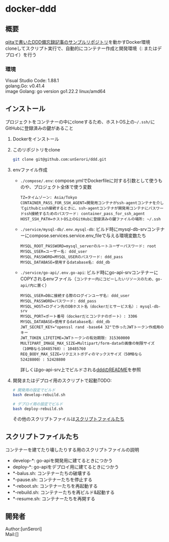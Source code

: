 # docker-ddd

## 概要

[qiitaで書いたDDD備忘録記事のサンプルリポジトリ](https://github.com/unSerori/ddd)を動かすDocker環境  
cloneしてスクリプト実行で、自動的にコンテナー作成と開発環境（: またはデプロイ）を行う  

### 環境

Visual Studio Code: 1.88.1  
golang.Go: v0.41.4  
image Golang: go version go1.22.2 linux/amd64  

## インストール

プロジェクトをコンテナーの中にcloneするため、ホストOS上の`~/.ssh/`にGitHubに登録済みの鍵があること

1. Dockerをインストール
2. このリポジトリをclone

    ```bash
    git clone git@github.com:unSerori/ddd.git
    ```

3. envファイル作成
    - `./compose/.env`: compose.ymlでDockerfileに対する引数として使うものや、プロジェクト全体で使う変数

        ```env:.env
        TZ=タイムゾーン: Asia/Tokyo
        CONTAINER_PASS_FOR_SSH_AGENT=開発用コンテナがssh-agentコンテナを介してgithubとssh接続するときに、ssh-agentコンテナが開発用コンテナにパスワードssh接続するためのパスワード: container_pass_for_ssh_agent
        HOST_SSH_PATH=ホストOS上のGitHubに登録済みの鍵ファイルの場所: ~/.ssh
        ```

    - `./service/mysql-db/.env.mysql-db`: ビルド時にmysql-db-srvコンテナーにcompose.services.service.env_fileで与える環境変数たち

        ```env:.env.mysql-db
        MYSQL_ROOT_PASSWORD=mysql_serverのルートユーザーパスワード: root
        MYSQL_USER=ユーザー名: ddd_user
        MYSQL_PASSWORD=MYSQL_USERのパスワード: ddd_pass
        MYSQL_DATABASE=使用するdatabase名: ddd_db
        ```

    - `./service/go-api/.env.go-api`: ビルド時にgo-api-srvコンテナーにCOPYされるenvファイル（`コンテナー内にコピーしたいリソースのため、go-api/内に置く`）

        ```env:.env.go-api
        MYSQL_USER=DBに接続する際のログインユーザ名: ddd_user
        MYSQL_PASSWORD=パスワード: ddd_pass
        MYSQL_HOST=ログイン先のDBホスト名（dockerだとサービス名）: mysql-db-srv
        MYSQL_PORT=ポート番号（dockerだとコンテナのポート）: 3306
        MYSQL_DATABASE=使用するdatabase名: ddd_db
        JWT_SECRET_KEY="openssl rand -base64 32"で作ったJWTトークン作成用のキー
        JWT_TOKEN_LIFETIME=JWTトークンの有効期限: 315360000
        MULTIPART_IMAGE_MAX_SIZE=Multipart/form-dataの画像の制限サイズ（10MBなら10485760）: 10485760
        REQ_BODY_MAX_SIZE=リクエストボディのマックスサイズ（50MBなら52428800）: 52428800
        ```

        詳しくはgo-api-srv上でビルドされる[dddのREADME](https://github.com/unSerori/ddd/blob/main/README.md#env)を参照

4. 開発またはデプロイ用のスクリプトで起動TODO:

    ```bash
    # 開発用の設定でビルド
    bash develop-rebuild.sh

    # デプロイ用の設定でビルド
    bash deploy-rebuild.sh
    ```

    その他のスクリプトファイルは[スクリプトファイルたち](#スクリプトファイルたち)

## スクリプトファイルたち

コンテナーを建てたり壊したりする用のスクリプトファイルの説明

- develop-*: go-apiを開発用に建てるときにつかう
- deploy-*: go-apiをデプロイ用に建てるときにつかう
- *-balus.sh: コンテナーたちの破壊する
- *-pause.sh: コンテナーたちを停止する
- *-reboot.sh: コンテナーたちを再起動する
- *-rebuild.sh: コンテナーたちを再ビルド&起動する
- *-resume.sh: コンテナーたちを再開する

## 開発者

Author:[unSerori]  
Mail:[]
